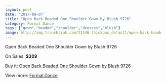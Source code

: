 ```yaml
---
layout: post
date: '2017-09-07'
title: "Open Back Beaded One Shoulder Gown by Blush 9726"
category: Formal Dance
tags: ["gown","beaded","shoulder","dresses","blush"]
image: http://img.transblink.com/21346-thickbox_default/open-back-beaded-one-shoulder-gown-by-blush-9726.jpg
---
```

Open Back Beaded One Shoulder Gown by Blush 9726

On Sales: **$309**
<a href="https://www.transblink.com/en/formal-dance/6766-open-back-beaded-one-shoulder-gown-by-blush-9726.html"><amp-img layout="responsive" width="600" height="600" src="//img.transblink.com/21346-thickbox_default/open-back-beaded-one-shoulder-gown-by-blush-9726.jpg" alt="Open Back Beaded One Shoulder Gown by Blush 9726 0" /></a>
<a href="https://www.transblink.com/en/formal-dance/6766-open-back-beaded-one-shoulder-gown-by-blush-9726.html"><amp-img layout="responsive" width="600" height="600" src="//img.transblink.com/21349-thickbox_default/open-back-beaded-one-shoulder-gown-by-blush-9726.jpg" alt="Open Back Beaded One Shoulder Gown by Blush 9726 1" /></a>
<a href="https://www.transblink.com/en/formal-dance/6766-open-back-beaded-one-shoulder-gown-by-blush-9726.html"><amp-img layout="responsive" width="600" height="600" src="//img.transblink.com/21348-thickbox_default/open-back-beaded-one-shoulder-gown-by-blush-9726.jpg" alt="Open Back Beaded One Shoulder Gown by Blush 9726 2" /></a>
<a href="https://www.transblink.com/en/formal-dance/6766-open-back-beaded-one-shoulder-gown-by-blush-9726.html"><amp-img layout="responsive" width="600" height="600" src="//img.transblink.com/21347-thickbox_default/open-back-beaded-one-shoulder-gown-by-blush-9726.jpg" alt="Open Back Beaded One Shoulder Gown by Blush 9726 3" /></a>

Buy it: [Open Back Beaded One Shoulder Gown by Blush 9726](https://www.transblink.com/en/formal-dance/6766-open-back-beaded-one-shoulder-gown-by-blush-9726.html "Open Back Beaded One Shoulder Gown by Blush 9726")

View more: [Formal Dance](https://www.transblink.com/en/6-formal-dance "Formal Dance")